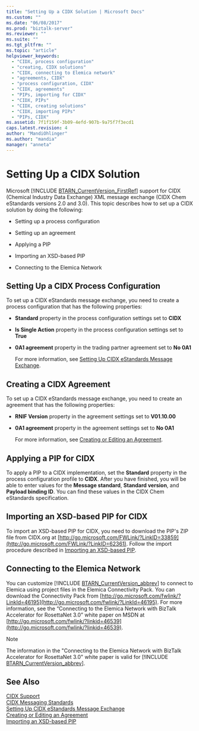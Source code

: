 ```yaml
---
title: "Setting Up a CIDX Solution | Microsoft Docs"
ms.custom: ""
ms.date: "06/08/2017"
ms.prod: "biztalk-server"
ms.reviewer: ""
ms.suite: ""
ms.tgt_pltfrm: ""
ms.topic: "article"
helpviewer_keywords: 
  - "CIDX, process configuration"
  - "creating, CIDX solutions"
  - "CIDX, connecting to Elemica network"
  - "agreements, CIDX"
  - "process configuration, CIDX"
  - "CIDX, agreements"
  - "PIPs, importing for CIDX"
  - "CIDX, PIPs"
  - "CIDX, creating solutions"
  - "CIDX, importing PIPs"
  - "PIPs, CIDX"
ms.assetid: 7f1f159f-3b09-4efd-907b-9a75f7f3ecd1
caps.latest.revision: 4
author: "MandiOhlinger"
ms.author: "mandia"
manager: "anneta"
---
```

# Setting Up a CIDX Solution
Microsoft [!INCLUDE [BTARN_CurrentVersion_FirstRef](../../includes/btarn-currentversion-firstref-md.md)] support for CIDX (Chemical Industry Data Exchange) XML message exchange (CIDX Chem eStandards versions 2.0 and 3.0). This topic describes how to set up a CIDX solution by doing the following:  
  
-   Setting up a process configuration  
  
-   Setting up an agreement  
  
-   Applying a PIP  
  
-   Importing an XSD-based PIP  
  
-   Connecting to the Elemica Network  
  
## Setting Up a CIDX Process Configuration  
 To set up a CIDX eStandards message exchange, you need to create a process configuration that has the following properties:  
  
- **Standard** property in the process configuration settings set to **CIDX**  
  
- **Is Single Action** property in the process configuration settings set to **True**  
  
- **0A1 agreement** property in the trading partner agreement set to **No 0A1**  
  
  For more information, see [Setting Up CIDX eStandards Message Exchange](../../adapters-and-accelerators/accelerator-rosettanet/setting-up-cidx-estandards-message-exchange.md).  
  
## Creating a CIDX Agreement  
 To set up a CIDX eStandards message exchange, you need to create an agreement that has the following properties:  
  
- **RNIF Version** property in the agreement settings set to **V01.10.00**  
  
- **0A1 agreement** property in the agreement settings set to **No 0A1**  
  
  For more information, see [Creating or Editing an Agreement](../../adapters-and-accelerators/accelerator-rosettanet/creating-or-editing-an-agreement.md).  
  
## Applying a PIP for CIDX  
 To apply a PIP to a CIDX implementation, set the **Standard** property in the process configuration profile to **CIDX**. After you have finished, you will be able to enter values for the **Message standard**, **Standard version**, and **Payload binding ID**. You can find these values in the CIDX Chem eStandards specification.  
  
## Importing an XSD-based PIP for CIDX  
 To import an XSD-based PIP for CIDX, you need to download the PIP's ZIP file from CIDX.org at [http://go.microsoft.com/FWLink/?LinkID=33859](http://go.microsoft.com/FWLink/?LinkID=62361). Follow the import procedure described in [Importing an XSD-based PIP](../../adapters-and-accelerators/accelerator-rosettanet/importing-an-xsd-based-pip.md).  
  
## Connecting to the Elemica Network  
 You can customize [!INCLUDE [BTARN_CurrentVersion_abbrev](../../includes/btarn-currentversion-abbrev-md.md)] to connect to Elemica using project files in the Elemica Connectivity Pack. You can download the Connectivity Pack from [http://go.microsoft.com/fwlink/?LinkId=46195](http://go.microsoft.com/fwlink/?LinkId=46195). For more information, see the “Connecting to the Elemica Network with BizTalk Accelerator for RosettaNet 3.0” white paper on MSDN at [http://go.microsoft.com/fwlink/?linkid=46539](http://go.microsoft.com/fwlink/?linkid=46539).  
  
> [!NOTE]
>  The information in the "Connecting to the Elemica Network with BizTalk Accelerator for RosettaNet 3.0" white paper is valid for [!INCLUDE [BTARN_CurrentVersion_abbrev](../../includes/btarn-currentversion-abbrev-md.md)].  
  
## See Also  
 [CIDX Support](../../adapters-and-accelerators/accelerator-rosettanet/cidx-support.md)   
 [CIDX Messaging Standards](../../adapters-and-accelerators/accelerator-rosettanet/cidx-messaging-standards.md)   
 [Setting Up CIDX eStandards Message Exchange](../../adapters-and-accelerators/accelerator-rosettanet/setting-up-cidx-estandards-message-exchange.md)   
 [Creating or Editing an Agreement](../../adapters-and-accelerators/accelerator-rosettanet/creating-or-editing-an-agreement.md)   
 [Importing an XSD-based PIP](../../adapters-and-accelerators/accelerator-rosettanet/importing-an-xsd-based-pip.md)